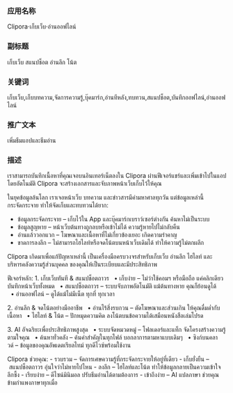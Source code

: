 






### 应用名称
Clipora·เก็บเว็บ·อ่านออฟไลน์

### 副标题
เก็บเว็บ สแนปช็อต อ่านลึก โน้ต


### 关键词
เก็บเว็บ,เก็บบทความ,จัดการความรู้,บุ๊คมาร์ก,อ่านทีหลัง,ทบทวน,สแนปช็อต,บันทึกออฟไลน์,อ่านออฟไลน์


### 推广文本
เพิ่มธีมแอปและธีมอ่าน



### 描述

เราสามารถบันทึกเนื้อหาที่คุณเจอบนอินเทอร์เน็ตลงใน Clipora ผ่านฟีเจอร์แชร์และเพิ่มเข้าไปในแอปโดยอัตโนมัติ Clipora จะสร้างเอกสารและจับภาพหน้าเว็บเก็บไว้ให้คุณ

ในยุคข้อมูลล้นโลก เราเจอหน้าเว็บ บทความ และข่าวสารมีค่ามหาศาลทุกวัน แต่ข้อมูลเหล่านี้กระจัดกระจาย ทำให้จัดเก็บและทบทวนได้ยาก:
- ข้อมูลกระจัดกระจาย – เก็บไว้ใน App และบุ๊คมาร์กเบราว์เซอร์ต่างกัน ค้นหาไม่เป็นระบบ
- ข้อมูลสูญหาย – หน้าเว็บต้นทางถูกลบหรือเข้าไม่ได้ ความรู้หายไปไม่กลับคืน
- อ่านแล้ววอกแวก – โฆษณาและเนื้อหาที่ไม่เกี่ยวข้องเยอะ เกิดความรำคาญ
- ขาดการลงลึก – ไม่สามารถไฮไลท์หรือจดโน้ตบนหน้าเว็บเดิมได้ ทำให้ความรู้ไม่ตกผลึก

Clipora เกิดมาเพื่อแก้ปัญหาเหล่านี้ เป็นเครื่องมือครบวงจรสำหรับเก็บเว็บ อ่านลึก ไฮไลท์ และบริหารคลังความรู้ส่วนบุคคล ของคุณให้เป็นระเบียบและมีประสิทธิภาพ

ฟีเจอร์หลัก:
1. เก็บเว็บทันที & สแนปช็อตถาวร
  • เก็บง่าย – ไม่ว่าใช้คอมฯ หรือมือถือ แค่คลิกเดียว บันทึกหน้าเว็บทั้งหมด
  • สแนปช็อตถาวร – ระบบจับภาพอัตโนมัติ แม้ต้นทางหาย คุณก็ย้อนดูได้
  • อ่านออฟไลน์ – ดูได้แม้ไม่มีเน็ต ทุกที่ ทุกเวลา

2. อ่านลึก & จดโน้ตอย่างมืออาชีพ
  • อ่านไร้สิ่งรบกวน – ตัดโฆษณาและส่วนเกิน ให้คุณดื่มด่ำกับเนื้อหา
  • ไฮไลท์ & โน้ต – ปักหมุดความคิด ลงโน้ตบนข้อความได้เสมือนหนังสือเล่มโปรด

3. AI อัจฉริยะเพื่อประสิทธิภาพสูงสุด
  • ระบบจัดหมวดหมู่ – โฟลเดอร์และแท็ก จัดโครงสร้างความรู้ตามใจคุณ
  • ค้นหาทั่วคลัง – ค้นคำสำคัญในทุกไฟล์ บอกลาการตามหาแบบเดิมๆ
  • ซิงก์บนคลาวด์ – ข้อมูลของคุณอัพเดตเรียลไทม์ ทุกดีไวซ์พร้อมใช้งาน

Clipora ช่วยคุณ:
- รวบรวม – จัดการเศษความรู้ที่กระจัดกระจายให้อยู่ที่เดียว
- เก็บยั่งยืน – สแนปช็อตถาวร อุ่นใจว่าไม่หายไปไหน
- ลงลึก – ไฮไลท์และโน้ต ทำให้ข้อมูลกลายเป็นความเข้าใจลึกซึ้ง
- เรียบง่าย – ดีไซน์มินิมอล ปรับธีมอ่านได้ตามต้องการ
- เข้าถึงง่าย – AI แปลภาษา ช่วยคุณข้ามกำแพงภาษาทุกเมื่อ


